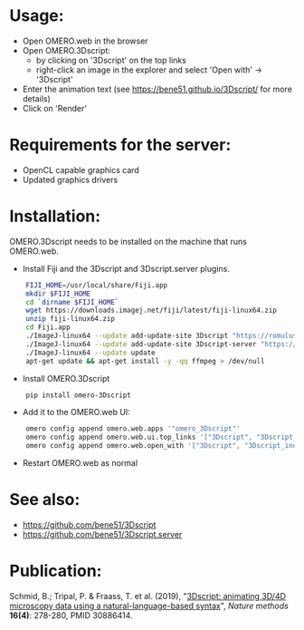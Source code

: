 Usage:
======
* Open OMERO.web in the browser
* Open OMERO.3Dscript:
    * by clicking on '3Dscript' on the top links
    * right-click an image in the explorer and select 'Open with' -> '3Dscript'
* Enter the animation text (see https://bene51.github.io/3Dscript/ for more details)
* Click on 'Render'

Requirements for the server:
============================
* OpenCL capable graphics card
* Updated graphics drivers


Installation:
=============
OMERO.3Dscript needs to be installed on the machine that runs OMERO.web.

* Install Fiji and the 3Dscript and 3Dscript.server plugins.
```bash
    FIJI_HOME=/usr/local/share/Fiji.app
    mkdir $FIJI_HOME
    cd `dirname $FIJI_HOME`
    wget https://downloads.imagej.net/fiji/latest/fiji-linux64.zip
    unzip fiji-linux64.zip
    cd Fiji.app
    ./ImageJ-linux64 --update add-update-site 3Dscript "https://romulus.oice.uni-erlangen.de/updatesite/"
    ./ImageJ-linux64 --update add-update-site 3Dscript-server "https://romulus.oice.uni-erlangen.de/imagej/updatesites/3Dscript-server/"
    ./ImageJ-linux64 --update update
    apt-get update && apt-get install -y -qq ffmpeg > /dev/null
```
* Install OMERO.3Dscript
```bash
    pip install omero-3Dscript
```
* Add it to the OMERO.web UI:
```bash
    omero config append omero.web.apps '"omero_3Dscript"'
    omero config append omero.web.ui.top_links '["3Dscript", "3Dscript_index", {"title": "Open 3Dscript in a new tab", "target": "_blank"}]'
    omero config append omero.web.open_with '["3Dscript", "3Dscript_index", {"supported_objects": ["image"], "target": "_blank", "label": "3Dscript"}]'
```

* Restart OMERO.web as normal

See also:
=========
* https://github.com/bene51/3Dscript
* https://github.com/bene51/3Dscript.server

Publication:
============
Schmid, B.; Tripal, P. & Fraass, T. et al. (2019), "[3Dscript: animating 3D/4D microscopy data using a natural-language-based syntax](https://www.nature.com/articles/s41592-019-0359-1)", _Nature methods_ **16(4)**: 278-280, PMID 30886414.

